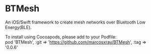 # BTMesh
An iOS/Swift framework to create mesh networks over Bluetooth Low Energy(BLE).

To install using Cocoapods, please add to your Podfile:</br>
pod 'BTMesh', :git => 'https://github.com/marcosxray/BTMesh', :tag => '0.0.6'

